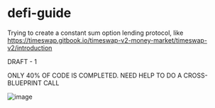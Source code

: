 # defi-guide
Trying to create a constant sum option lending protocol, like https://timeswap.gitbook.io/timeswap-v2-money-market/timeswap-v2/introduction

DRAFT - 1 

ONLY 40% OF CODE IS COMPLETED. NEED HELP TO DO A CROSS-BLUEPRINT CALL 

![image](https://user-images.githubusercontent.com/74142267/224896754-cd249f62-6b37-4eae-b13c-968a5b97d8a4.png)
